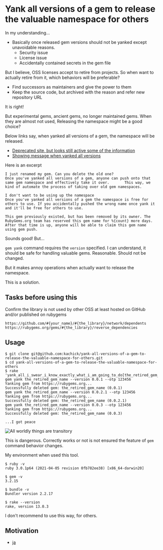 # Yank all versions of a gem to release the valuable namespace for others

In my understanding...

* Basically once released gem versions should not be yanked except unavoidable reasons.
  * Security issue
  * License issue
  * Accidentally contained secrets in the gem file

But I believe, OSS licenses accept to retire from projects.
So when want to actually retire from it, which behaviors will be preferable?

* Find successors as maintainers and give the power to them
* Keep the source code, but archived with the reason and refer new repository URL

It is right!

But experimental gems, ancient gems, no longer maintained gems. When they are almost not used, Releasing the namespace might be a good choice?

Below links say, when yanked all versions of a gem, the namespace will be released.

* [Deprecated site, but looks still active some of the information](https://help.rubygems.org/kb/gemcutter/removing-a-published-rubygem)
* [Showing message when yanked all versions](https://github.com/rubygems/rubygems.org/blob/60fed00a6769ee5aee89150669034e51d12de865/config/locales/en.yml#L429-L433)

Here is an excerpt

```plaintext
I just renamed my gem. Can you delete the old one?
Once you've yanked all versions of a gem, anyone can push onto that same gem namespace and effectively take it over.       This way, we kind of automate the process of taking over old gem namespaces.

I don't want to be using up the namespace
Once you've yanked all versions of a gem the namespace is free for others to use. If you accidentally pushed the wrong name once yank it and it'll be free for others to use.
```

```plaintext
This gem previously existed, but has been removed by its owner. The RubyGems.org team has reserved this gem name for %{count} more days. After that time is up, anyone will be able to claim this gem name using gem push.
```

Sounds good! But...

`gem yank` command requires the `version` specified. I can understand, it should be safe for handling valuable gems. Reasonable. Should not be changed.

But it makes annoy operations when actually want to release the namespace.

This is a solution.

## Tasks before using this

Confirm the library is not used by other OSS at least hosted on GitHub and/or published on rubygems

```plaintext
https://github.com/#{your_name}/#{the_library}/network/dependents
https://rubygems.org/gems/#{the_library}/reverse_dependencies
```

## Usage

```console
$ git clone git@github.com:kachick/yank-all-versions-of-a-gem-to-release-the-valuable-namespace-for-others.git
$ cd yank-all-versions-of-a-gem-to-release-the-valuable-namespace-for-others
$ rake 'yank_all_i_swear_i_know_exactly_what_i_am_going_to_do[the_retired_gem_name,otp_code]'
gem yank the_retired_gem_name --version 0.0.1 --otp 123456
Yanking gem from https://rubygems.org...
Successfully deleted gem: the_retired_gem_name (0.0.1)
gem yank the_retired_gem_name --version 0.0.2.1 --otp 123456
Yanking gem from https://rubygems.org...
Successfully deleted gem: the_retired_gem_name (0.0.2.1)
gem yank the_retired_gem_name --version 0.0.3 --otp 123456
Yanking gem from https://rubygems.org...
Successfully deleted gem: the_retired_gem_name (0.0.3)

...I got peace
```

![All worldly things are transitory](https://user-images.githubusercontent.com/1180335/119101820-6174dd00-ba54-11eb-9b38-872c33f6f5ea.png)

This is dangerous. Correctly works or not is not ensured the feature of `gem` command behavior changes.

My environment when used this tool.

```console
$ ruby -v
ruby 3.0.1p64 (2021-04-05 revision 0fb782ee38) [x86_64-darwin20]

$ gem -v
3.2.15

$ bundle -v
Bundler version 2.2.17

$ rake --version
rake, version 13.0.3
```

I don't recommend to use this way, for others.

## Motivation

* [ja](https://github.com/kachick/times_kachick/issues/72)
